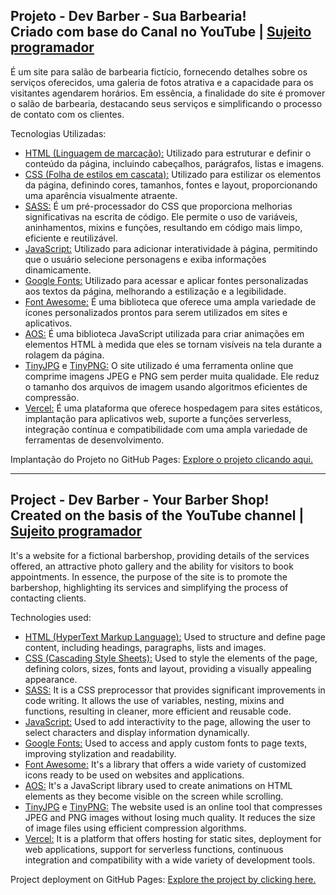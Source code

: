 ## Projeto - Dev Barber - Sua Barbearia! <br> Criado com base do Canal no YouTube | [Sujeito programador](https://www.youtube.com/@Sujeitoprogramador/featured)

É um site para salão de barbearia fictício, fornecendo detalhes sobre os serviços oferecidos, uma galeria de fotos atrativa e a capacidade para os visitantes agendarem horários. Em essência, a finalidade do site é promover o salão de barbearia, destacando seus serviços e simplificando o processo de contato com os clientes.

Tecnologias Utilizadas:
* [HTML (Linguagem de marcação):](https://www.w3schools.com/html/html_intro.asp) Utilizado para estruturar e definir o conteúdo da página, incluindo cabeçalhos, parágrafos, listas e imagens.
* [CSS (Folha de estilos em cascata):](https://www.w3schools.com/css/css_intro.asp) Utilizado para estilizar os elementos da página, definindo cores, tamanhos, fontes e layout, proporcionando uma aparência visualmente atraente.
* [SASS:](https://sass-lang.com/) É um pré-processador do CSS que proporciona melhorias significativas na escrita de código. Ele permite o uso de variáveis, aninhamentos, mixins e funções, resultando em código mais limpo, eficiente e reutilizável.
* [JavaScript:](https://developer.mozilla.org/pt-BR/docs/Web/JavaScript) Utilizado para adicionar interatividade à página, permitindo que o usuário selecione personagens e exiba informações dinamicamente.
* [Google Fonts:](https://fonts.google.com/) Utilizado para acessar e aplicar fontes personalizadas aos textos da página, melhorando a estilização e a legibilidade.
* [Font Awesome:](https://fontawesome.com/) É uma biblioteca que oferece uma ampla variedade de ícones personalizados prontos para serem utilizados em sites e aplicativos.
* [AOS:](https://michalsnik.github.io/aos/) É uma biblioteca JavaScript utilizada para criar animações em elementos HTML à medida que eles se tornam visíveis na tela durante a rolagem da página.
* [TinyJPG](https://tinyjpg.com/) e [TinyPNG:](https://tinypng.com/) O site utilizado é uma ferramenta online que comprime imagens JPEG e PNG sem perder muita qualidade. Ele reduz o tamanho dos arquivos de imagem usando algoritmos eficientes de compressão.
* [Vercel:](https://vercel.com/) É uma plataforma que oferece hospedagem para sites estáticos, implantação para aplicativos web, suporte a funções serverless, integração contínua e compatibilidade com uma ampla variedade de ferramentas de desenvolvimento.

Implantação do Projeto no GitHub Pages: [Explore o projeto clicando aqui.](https://barber-dev-jcddsj01.vercel.app/)

---

## Project - Dev Barber - Your Barber Shop! <br> Created on the basis of the YouTube channel  | [Sujeito programador](https://www.youtube.com/@Sujeitoprogramador/featured)

It's a website for a fictional barbershop, providing details of the services offered, an attractive photo gallery and the ability for visitors to book appointments. In essence, the purpose of the site is to promote the barbershop, highlighting its services and simplifying the process of contacting clients.

Technologies used:
* [HTML (HyperText Markup Language):](https://www.w3schools.com/html/html_intro.asp) Used to structure and define page content, including headings, paragraphs, lists and images.
* [CSS (Cascading Style Sheets):](https://www.w3schools.com/css/css_intro.asp) Used to style the elements of the page, defining colors, sizes, fonts and layout, providing a visually appealing appearance.
* [SASS:](https://sass-lang.com/) It is a CSS preprocessor that provides significant improvements in code writing. It allows the use of variables, nesting, mixins and functions, resulting in cleaner, more efficient and reusable code.
* [JavaScript:](https://developer.mozilla.org/pt-BR/docs/Web/JavaScript) Used to add interactivity to the page, allowing the user to select characters and display information dynamically.
* [Google Fonts:](https://fonts.google.com/) Used to access and apply custom fonts to page texts, improving stylization and readability.
* [Font Awesome:](https://fontawesome.com/) It's a library that offers a wide variety of customized icons ready to be used on websites and applications.
* [AOS:](https://michalsnik.github.io/aos/) It's a JavaScript library used to create animations on HTML elements as they become visible on the screen while scrolling.
* [TinyJPG](https://tinyjpg.com/) e [TinyPNG:](https://tinypng.com/) The website used is an online tool that compresses JPEG and PNG images without losing much quality. It reduces the size of image files using efficient compression algorithms.
* [Vercel:](https://vercel.com/) It is a platform that offers hosting for static sites, deployment for web applications, support for serverless functions, continuous integration and compatibility with a wide variety of development tools.

Project deployment on GitHub Pages: [Explore the project by clicking here.](https://barber-dev-jcddsj01.vercel.app/)
